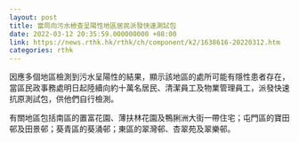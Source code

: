 ```yaml
---
layout: post
title: 當局向污水檢查呈陽性地區居民派發快速測試包
date: 2022-03-12 20:35:59.000000000 +08:00
link: https://news.rthk.hk/rthk/ch/component/k2/1638616-20220312.htm
categories: rthk
---
```


因應多個地區檢測到污水呈陽性的結果，顯示該地區的處所可能有隱性患者存在，當區民政事務處明日起陸續向約十萬名居民、清潔員工及物業管理員工，派發快速抗原測試包，供他們自行檢測。

有關地區包括南區的置富花園、薄扶林花園及鴨脷洲大街一帶住宅；屯門區的寶田邨及田景邨；葵青區的葵涌邨；東區的翠灣邨、杏翠苑及翠樂邨。
